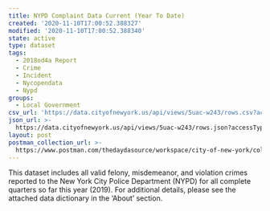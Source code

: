 ```yaml
---
title: NYPD Complaint Data Current (Year To Date)
created: '2020-11-10T17:00:52.388327'
modified: '2020-11-10T17:00:52.388340'
state: active
type: dataset
tags:
  - 2018od4a Report
  - Crime
  - Incident
  - Nycopendata
  - Nypd
groups:
  - Local Government
csv_url: 'https://data.cityofnewyork.us/api/views/5uac-w243/rows.csv?accessType=DOWNLOAD'
json_url: >-
  https://data.cityofnewyork.us/api/views/5uac-w243/rows.json?accessType=DOWNLOAD
layout: post
postman_collection_url: >-
  https://www.postman.com/thedaydasource/workspace/city-of-new-york/collection/15909983-94ac948c-c776-4b72-b63e-f19fd91a9121
---
```

This dataset includes all valid felony, misdemeanor, and violation crimes reported to the New York City Police Department (NYPD) for all complete quarters so far this year (2019). For additional details, please see the attached data dictionary in the ‘About’ section.
